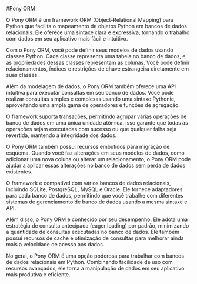 #Pony ORM

O Pony ORM é um framework ORM (Object-Relational Mapping) para Python que facilita o mapeamento de objetos Python em bancos de dados relacionais. Ele oferece uma sintaxe clara e expressiva, tornando o trabalho com dados em seu aplicativo mais fácil e intuitivo.

Com o Pony ORM, você pode definir seus modelos de dados usando classes Python. Cada classe representa uma tabela no banco de dados, e as propriedades dessas classes representam as colunas. Você pode definir relacionamentos, índices e restrições de chave estrangeira diretamente em suas classes.

Além da modelagem de dados, o Pony ORM também oferece uma API intuitiva para executar consultas em seu banco de dados. Você pode realizar consultas simples e complexas usando uma sintaxe Pythonic, aproveitando uma ampla gama de operadores e funções de agregação.

O framework suporta transações, permitindo agrupar várias operações de banco de dados em uma única unidade atômica. Isso garante que todas as operações sejam executadas com sucesso ou que qualquer falha seja revertida, mantendo a integridade dos dados.

O Pony ORM também possui recursos embutidos para migração de esquema. Quando você faz alterações em seus modelos de dados, como adicionar uma nova coluna ou alterar um relacionamento, o Pony ORM pode ajudar a aplicar essas alterações no banco de dados sem perda de dados existentes.

O framework é compatível com vários bancos de dados relacionais, incluindo SQLite, PostgreSQL, MySQL e Oracle. Ele fornece adaptadores para cada banco de dados, permitindo que você trabalhe com diferentes sistemas de gerenciamento de banco de dados usando a mesma sintaxe e API.

Além disso, o Pony ORM é conhecido por seu desempenho. Ele adota uma estratégia de consulta antecipada (eager loading) por padrão, minimizando a quantidade de consultas executadas no banco de dados. Ele também possui recursos de cache e otimização de consultas para melhorar ainda mais a velocidade de acesso aos dados.

No geral, o Pony ORM é uma opção poderosa para trabalhar com bancos de dados relacionais em Python. Combinando facilidade de uso com recursos avançados, ele torna a manipulação de dados em seu aplicativo mais produtiva e eficiente.